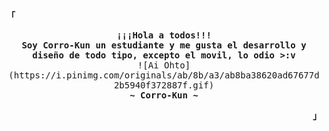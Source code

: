 <!-- START -->

<!-- Profile -->
<p align="left"><strong><samp>「</samp></strong></p>
  <p align="center">
    <samp>
      <b>
        ¡¡¡Hola a todos!!!
      <br>
        Soy Corro-Kun un estudiante y me gusta el desarrollo y diseño de todo tipo, excepto el movil, lo odio >:v
      </b>
      <br>
        ![Ai Ohto](https://i.pinimg.com/originals/ab/8b/a3/ab8ba38620ad67677d2b5940f372887f.gif)
      <br>
      <b>
         ~ Corro-Kun ~
      </b>    </samp>
  </p>
<p align="right"><strong><samp>」</samp></strong></p>
<br>
